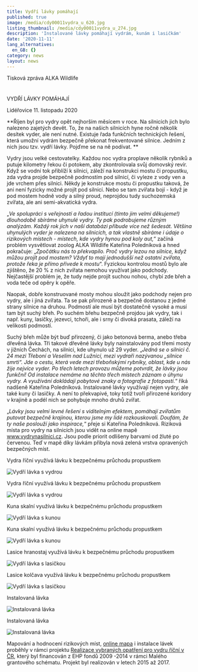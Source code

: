 ```yaml
---
title: Vydří lávky pomáhají
published: true
image: /media/cdy00011vydra_u_620.jpg
listing_thumbnail: /media/cdy00011vydra_u_274.jpg
description: 'Instalované lávky pomáhají vydrám, kunám i lasičkám'
date: '2020-11-11'
lang_alternatives:
  en_GB: {}
category: news
layout: news
---
```



Tisková zpráva ALKA Wildlife

# VYDŘÍ LÁVKY POMÁHAJÍ

Lidéřovice 11. listopadu 2020



**Říjen byl pro vydry opět nejhorším měsícem v roce. Na silnicích jich bylo nalezeno zajetých devět. To, že na našich silnicích hyne ročně několik desítek vyder, ale není nutné. Existuje řada funkčních technických řešení, která umožní vydrám bezpečně překonat frekventované silnice. Jedním z nich jsou tzv. vydří lávky. Pojďme se na ně podívat.**



Vydry jsou velké cestovatelky. Každou noc vydra proplave několik rybníků a putuje kilometry řekou či potokem, aby zkontrolovala svůj domovský revír. Když se vodní tok přiblíží k silnici, záleží na konstrukci mostu či propustku, zda vydra projde bezpečně podmostím pod silnicí, či vyleze z vody ven a jde vrchem přes silnici. Někdy je konstrukce mostu či propustku taková, že ani není fyzicky možné projít pod silnicí. Nebo se tam zvířata bojí - když je pod mostem hodně vody a silný proud, neprojdou tudy suchozemská zvířata, ale ani semi-akvatická vydra.



„_Ve spolupráci s veřejností a řadou institucí (tímto jim velmi děkujeme!) dlouhodobě sbíráme uhynulé vydry. Ty pak podrobujeme různým analýzám. Každý rok jich v naší databázi přibude více než šedesát. Většina uhynulých vyder je nalezena na silnicích, a tak vlastně sbíráme i údaje o rizikových místech - místech, kde vydry hynou pod koly aut,_“ začíná problém vysvětlovat zoolog ALKA Wildlife Kateřina Poledníková a hned pokračuje: „_Zpočátku nás to překvapilo. Proč vydry lezou na silnice, když můžou projít pod mostem? Vždyť to mají jednodušší než ostatní zvířata, protože řeka je přímo přivede k mostu_“. Fyzickou kontrolou mostů bylo ale zjištěno, že 20 % z nich zvířata nemohou využívat jako podchody. Nejčastější problém je, že tudy nejde projít suchou nohou, chybí zde břeh a voda teče od opěry k opěře.



Naopak, dobře konstruované mosty mohou sloužit jako podchody nejen pro vydry, ale i jiná zvířata. Ta se pak přirozeně a bezpečně dostanou z jedné strany silnice na druhou. Podmostí ale musí být dostatečně vysoké a musí tam být suchý břeh. Po suchém břehu bezpečně projdou jak vydry, tak i např. kuny, lasičky, jezevci, tchoři, ale i srny či divoká prasata, záleží na velikosti podmostí.



Suchý břeh může být buď přirozený, či jako betonová berma, anebo třeba dřevěná lávka. Tři takové dřevěné lávky byly nainstalovány pod třemi mosty v jižních Čechách, na silnici, kde uhynulo už 29 vyder. „_Jedná se o silnici č. 24 mezi Třeboní a Veselím nad Lužnicí, mezi vydraři nazývanou „silnice smrti“. Jde o cestu, která vede mezi třeboňskými rybníky, oblast, kde u nás žije nejvíce vyder. Po třech letech provozu můžeme potvrdit, že lávky jsou funkční! Od instalace nemáme na těchto třech místech záznam o úhynu vydry. A využívání dokládají pobytové znaky a fotografie z fotopastí._“ říká nadšeně Kateřina Poledníková. Instalované lávky využívají nejen vydry, ale také kuny či lasičky. A není to překvapivé, toky totiž tvoří přirozené koridory v krajině a podél nich se pohybuje mnoho druhů zvířat.



„_Lávky jsou velmi levné řešení s viditelným efektem, pomáhají zvířatům putovat bezpečně krajinou, kterou jsme my lidé rozkouskovali. Doufám, že ty naše poslouží jako inspirace,_“ přeje si Kateřina Poledníková. Riziková místa pro vydry na silnicích jsou vidět na online mapě www.vydrynasilnici.cz. Jsou podle priorit odlišeny barvami od žluté po červenou. Teď v mapě díky lávkám přibyla nová zelená vrstva opravených bezpečných míst.



Vydra říční využívá lávku k bezpečnému průchodu propustkem

![Vydří lávka s vydrou](/media/cdy00037vydra_u_620.jpg "Vydří lávka s vydrou")

Vydra říční využívá lávku k bezpečnému průchodu propustkem

![Vydří lávka s vydrou ](/media/dscf0013vydra_u_620.jpg "Vydří lávka s vydrou")

Kuna skalní využívá lávku k bezpečnému průchodu propustkem

![Vydří lávka s kunou](/media/cdy00002_620.jpg "Vydří lávka s kunou")

Kuna skalní využívá lávku k bezpečnému průchodu propustkem

![Vydří lávka s kunou](/media/cdy00006kuna-skalni_u_620.jpg "Vydří lávka s kunou")

Lasice hranostaj využívá lávku k bezpečnému průchodu propustkem

![Vydří lávka s lasičkou](/media/cdy00009_u_620.jpg "Vydří lávka s lasičkou")

Lasice kolčava využívá lávku k bezpečnému průchodu propustkem

![Vydří lávka s lasičkou](/media/lávka_lasice-kolcava_620.jpg "Vydří lávka s lasičkou")

Instalovaná lávka

![Instalovaná lávka](/media/dscn0804_620.jpg "Instalovaná lávka")

Instalovaná lávka

![Instalovaná lávka](/media/img_1165_620.jpg "Instalovaná lávka")

Mapování a hodnocení rizikových míst, [online mapa](http://www.vydrynasilnici.cz/cs?layers=35,42,41,40,94) i instalace lávek proběhly v rámci projektu [Realizace vybraných opatření pro vydru říční v ČR](/projekty/realizace-opatreni), který byl financován z EHP fondů 2009 -2014 v rámci Malého grantového schématu. Projekt byl realizován v letech 2015 až 2017.
